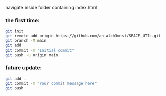 
navigate inside folder containing index.html

### the first time:

```bash
git init
git remote add origin https://github.com/an-alch3mist/SPACE_UTIL.git
git branch -M main
git add .
git commit -m "Initial commit"
git push -u origin main
```


### future update:
```bash 
git add .
git commit -m "Your commit message here"
git push
```